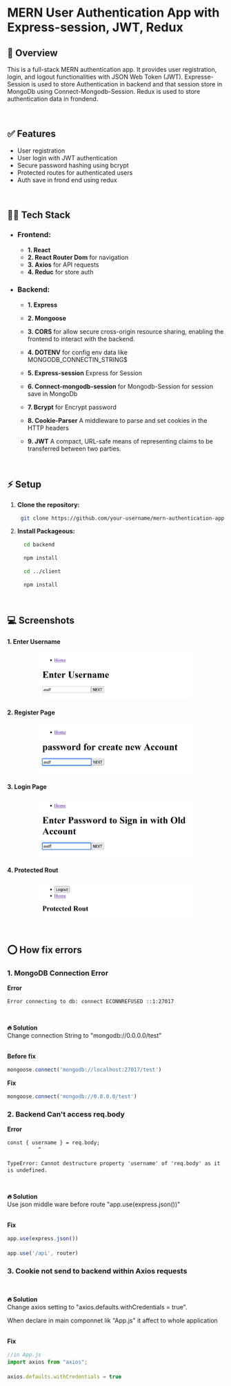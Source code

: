 # MERN User Authentication App with Express-session, JWT, Redux

## 🤔 Overview

This is a full-stack MERN authentication  app. It provides user registration, login, and logout functionalities with JSON Web Token (JWT). Expresse-Session is used to store Authentication in backend and that session store in MongoDb using Connect-Mongodb-Session. Redux is used to store authentication data in frondend.

<br>

## ✅ Features

- User registration
- User login with JWT authentication
- Secure password hashing using bcrypt
- Protected routes for authenticated users
- Auth save in frond end using redux
<br>

## 🧑‍💻 Tech Stack

- ### Frontend:
  - **1. React**
  - **2. React Router Dom** for navigation
  - **3. Axios** for API requests
  - **4. Reduc** for store auth

- ### Backend:
  - **1. Express**
  - **2. Mongoose** 
  - **3. CORS** for allow secure cross-origin resource sharing, enabling the frontend to interact with the backend.
  - **4. DOTENV** for config env data like MONGODB_CONNECTIN_STRING$
  - **5. Express-session** Express for Session
  
  - **6. Connect-mongodb-session** for Mongodb-Session for session save in MongoDb
  - **7. Bcrypt** for Encrypt password
  - **8. Cookie-Parser** A middleware to parse and set cookies in the HTTP headers
  - **9. JWT** A compact, URL-safe means of representing claims to be transferred between two parties.

<br>

## ⚡ Setup

1. **Clone the repository:**
   ```bash
    git clone https://github.com/your-username/mern-authentication-app.git
   ```
2. **Install Packageous:**
    ```bash
      cd backend
    ```
    ```bash
      npm install
    ```

    ```bash
      cd ../client
    ```
    
    ```bash
      npm install
    ```


<br>

## 💻 **Screenshots**

#### 1. Enter Username

<p align="center">
  <img width="70%"  src="/README/Enter Username.png" alt="Enter Username">
</p>

#### 2. Register Page

<p align="center">
  <img width="70%"  src="/README/Register.png" alt="Register Page">
</p>

#### 3. Login Page

<p align="center">
  <img width="70%"  src="/README/Sign In.png" alt="Login Page">
</p>

#### 4. Protected Rout

<p align="center">
  <img width="70%"  src="/README/Protected Rout.png" alt="Protected Rout">
</p>

<br>

## ⭕ How fix errors

### 1. MongoDB Connection Error

**Error**
```
Error connecting to db: connect ECONNREFUSED ::1:27017
```

<br>

**🔥 Solution** 
<br>
Change connection String to "mongodb://0.0.0.0/test"
<br><br>

**Before fix**

```js
mongoose.connect('mongodb://localhost:27017/test')
```
**Fix**

```js
mongoose.connect('mongodb://0.0.0.0/test')
```



### 2. Backend Can't access req.body

**Error**
```
const { username } = req.body;
          ^

TypeError: Cannot destructure property 'username' of 'req.body' as it is undefined.
```

<br>

**🔥 Solution** 
<br>
Use json middle ware before route "app.use(express.json())"
<br><br>

**Fix**

```js
app.use(express.json())

app.use('/api', router)
```


### 3. Cookie not send to backend within Axios requests

<br>

**🔥 Solution** 
<br>
Change axios setting to "axios.defaults.withCredentials = true".

When declare in main componnet lik "App.js" it affect to whole application
<br><br>

**Fix**

```js
//in App.js
import axios from "axios";

axios.defaults.withCredentials = true
```